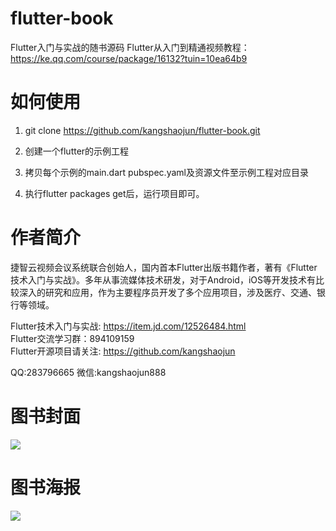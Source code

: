 # flutter-book
Flutter入门与实战的随书源码
Flutter从入门到精通视频教程：https://ke.qq.com/course/package/16132?tuin=10ea64b9

# 如何使用

1. git clone https://github.com/kangshaojun/flutter-book.git

2. 创建一个flutter的示例工程

3. 拷贝每个示例的main.dart pubspec.yaml及资源文件至示例工程对应目录

4. 执行flutter packages get后，运行项目即可。


# 作者简介
捷智云视频会议系统联合创始人，国内首本Flutter出版书籍作者，著有《Flutter技术入门与实战》。多年从事流媒体技术研发，对于Android，iOS等开发技术有比较深入的研究和应用，作为主要程序员开发了多个应用项目，涉及医疗、交通、银行等领域。

Flutter技术入门与实战: https://item.jd.com/12526484.html  
Flutter交流学习群：894109159  
Flutter开源项目请关注: https://github.com/kangshaojun  


QQ:283796665
微信:kangshaojun888

# 图书封面
<img src="https://raw.githubusercontent.com/kangshaojun/flutter-book/master/screenshots/book_cover.png"/>

# 图书海报
<img src="https://raw.githubusercontent.com/kangshaojun/flutter-book/master/screenshots/book_ad.jpeg"/>


